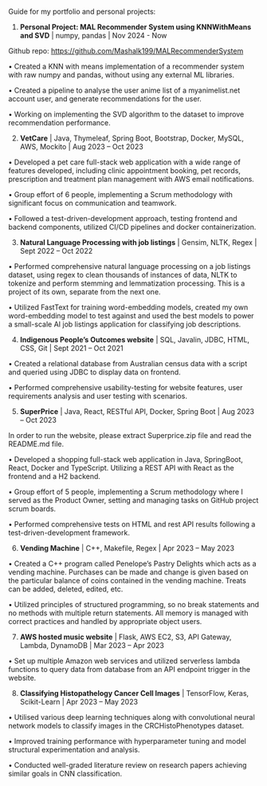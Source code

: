 Guide for my portfolio and personal projects:

1. **Personal Project: MAL Recommender System using KNNWithMeans and SVD** | numpy, pandas | Nov 2024 - Now

Github repo: https://github.com/Mashalk199/MALRecommenderSystem

• Created a KNN with means implementation of a recommender system with raw numpy and pandas, without using any external ML libraries.

• Created a pipeline to analyse the user anime list of a myanimelist.net account user, and generate recommendations for the user.

• Working on implementing the SVD algorithm to the dataset to improve recommendation performance.


2. **VetCare** | Java, Thymeleaf, Spring Boot, Bootstrap, Docker, MySQL, AWS, Mockito | Aug 2023 – Oct 2023

• Developed a pet care full-stack web application with a wide range of features developed, including clinic appointment booking, pet records, prescription and treatment plan management with AWS email notifications.

• Group effort of 6 people, implementing a Scrum methodology with significant focus on communication and
teamwork.

• Followed a test-driven-development approach, testing frontend and backend components, utilized CI/CD
pipelines and docker containerization.

3. **Natural Language Processing with job listings** | Gensim, NLTK, Regex | Sept 2022 – Oct 2022

• Performed comprehensive natural language processing on a job listings dataset, using regex to clean thousands of
instances of data, NLTK to tokenize and perform stemming and lemmatization processing. This is a project of its own, separate from the next one.

• Utilized FastText for training word-embedding models, created my own word-embedding model to test against and
used the best models to power a small-scale AI job listings application for classifying job descriptions.

4. **Indigenous People’s Outcomes website** | SQL, Javalin, JDBC, HTML, CSS, Git | Sept 2021 – Oct 2021

• Created a relational database from Australian census data with a script and queried using JDBC to display data on
frontend.

• Performed comprehensive usability-testing for website features, user requirements analysis and user testing with
scenarios.

5. **SuperPrice** | Java, React, RESTful API, Docker, Spring Boot | Aug 2023 – Oct 2023

In order to run the website, please extract Superprice.zip file and read the README.md file.

• Developed a shopping full-stack web application in Java, SpringBoot, React, Docker and TypeScript. Utilizing a
REST API with React as the frontend and a H2 backend.

• Group effort of 5 people, implementing a Scrum methodology where I served as the Product Owner, setting and
managing tasks on GitHub project scrum boards.

• Performed comprehensive tests on HTML and rest API results following a test-driven-development framework.

6. **Vending Machine** | C++, Makefile, Regex | Apr 2023 – May 2023

• Created a C++ program called Penelope’s Pastry Delights which acts as a vending machine. Purchases can be made and change is given based on the particular balance of coins
contained in the vending machine. Treats can be added, deleted, edited, etc.

• Utilized principles of structured programming, so no break statements and no methods with multiple return
statements. All memory is managed with correct practices and handled by appropriate object users.

7. **AWS hosted music website** | Flask, AWS EC2, S3, API Gateway, Lambda, DynamoDB | Mar 2023 – Apr 2023

• Set up multiple Amazon web services and utilized serverless lambda functions to query data from database from
an API endpoint trigger in the website.

8. **Classifying Histopathelogy Cancer Cell Images** | TensorFlow, Keras, Scikit-Learn | Apr 2023 – May 2023

• Utilised various deep learning techniques along with convolutional neural network models to classify images in
the CRCHistoPhenotypes dataset.

• Improved training performance with hyperparameter tuning and model structural experimentation and
analysis.

• Conducted well-graded literature review on research papers achieving similar goals in CNN classification.
